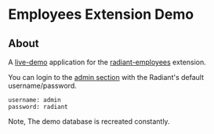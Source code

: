 Employees Extension Demo
===

About
---

A [live-demo][es] application for the [radiant-employees][re] extension.

You can login to the [admin section][as] with the Radiant's default username/password.

	username: admin
	password: radiant

Note, The demo database is recreated constantly.

[re]: http://github.com/jpemberthy/radiant-employees
[es]: http://radiant-employees.mertd.com/
[as]: http://radiant-employees.mertd.com//admin/login